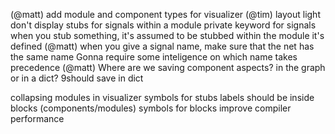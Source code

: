 (@matt) add module and component types for visualizer
(@tim) layout light
don't display stubs for signals within a module
private keyword for signals
when you stub something, it's assumed to be stubbed within the module it's defined
(@matt) when you give a signal name, make sure that the net has the same name
    Gonna require some inteligence on which name takes precedence
(@matt) Where are we saving component aspects? in the graph or in a dict? 9should save in dict

collapsing modules in visualizer
symbols for stubs
labels should be inside blocks (components/modules)
symbols for blocks
improve compiler performance
